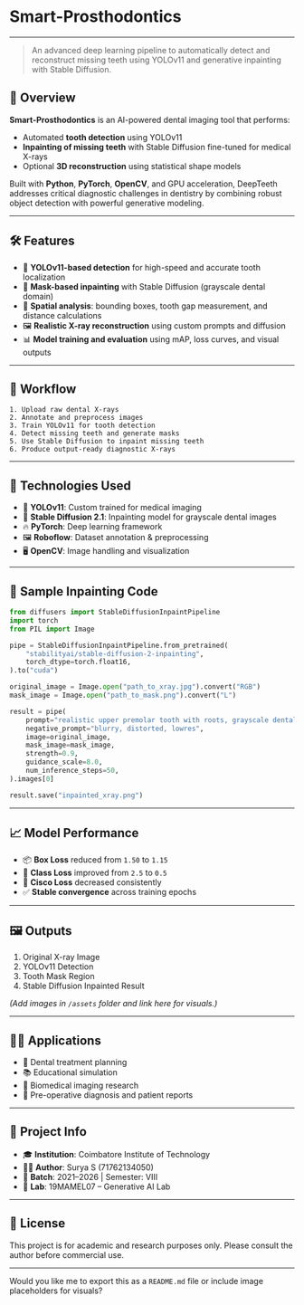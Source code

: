 # Smart-Prosthodontics


---


> An advanced deep learning pipeline to automatically detect and reconstruct missing teeth using YOLOv11 and generative inpainting with Stable Diffusion.

## 📌 Overview

**Smart-Prosthodontics** is an AI-powered dental imaging tool that performs:

* Automated **tooth detection** using YOLOv11
* **Inpainting of missing teeth** with Stable Diffusion fine-tuned for medical X-rays
* Optional **3D reconstruction** using statistical shape models

Built with **Python**, **PyTorch**, **OpenCV**, and GPU acceleration, DeepTeeth addresses critical diagnostic challenges in dentistry by combining robust object detection with powerful generative modeling.

---

## 🛠️ Features

* 🧠 **YOLOv11-based detection** for high-speed and accurate tooth localization
* 🦷 **Mask-based inpainting** with Stable Diffusion (grayscale dental domain)
* 📐 **Spatial analysis**: bounding boxes, tooth gap measurement, and distance calculations
* 🖼️ **Realistic X-ray reconstruction** using custom prompts and diffusion
* 📊 **Model training and evaluation** using mAP, loss curves, and visual outputs

---

## 🔁 Workflow

```
1. Upload raw dental X-rays
2. Annotate and preprocess images
3. Train YOLOv11 for tooth detection
4. Detect missing teeth and generate masks
5. Use Stable Diffusion to inpaint missing teeth
6. Produce output-ready diagnostic X-rays
```


---

## 🚀 Technologies Used

* 🧠 **YOLOv11**: Custom trained for medical imaging
* 🎨 **Stable Diffusion 2.1**: Inpainting model for grayscale dental images
* 🔥 **PyTorch**: Deep learning framework
* 🖼️ **Roboflow**: Dataset annotation & preprocessing
* 🖥️ **OpenCV**: Image handling and visualization

---

## 🧪 Sample Inpainting Code

```python
from diffusers import StableDiffusionInpaintPipeline
import torch
from PIL import Image

pipe = StableDiffusionInpaintPipeline.from_pretrained(
    "stabilityai/stable-diffusion-2-inpainting",
    torch_dtype=torch.float16,
).to("cuda")

original_image = Image.open("path_to_xray.jpg").convert("RGB")
mask_image = Image.open("path_to_mask.png").convert("L")

result = pipe(
    prompt="realistic upper premolar tooth with roots, grayscale dental x-ray, high detail",
    negative_prompt="blurry, distorted, lowres",
    image=original_image,
    mask_image=mask_image,
    strength=0.9,
    guidance_scale=8.0,
    num_inference_steps=50,
).images[0]

result.save("inpainted_xray.png")
```

---

## 📈 Model Performance

* 📦 **Box Loss** reduced from `1.50` to `1.15`
* 🧪 **Class Loss** improved from `2.5` to `0.5`
* 🔁 **Cisco Loss** decreased consistently
* ✅ **Stable convergence** across training epochs

---

## 🖼️ Outputs

1. Original X-ray Image
2. YOLOv11 Detection
3. Tooth Mask Region
4. Stable Diffusion Inpainted Result

*(Add images in `/assets` folder and link here for visuals.)*

---

## 👨‍⚕️ Applications

* 🦷 Dental treatment planning
* 📚 Educational simulation
* 🧬 Biomedical imaging research
* 🔬 Pre-operative diagnosis and patient reports

---

## 📄 Project Info

* 🎓 **Institution**: Coimbatore Institute of Technology
* 🧑‍💻 **Author**: Surya S (71762134050)
* 📅 **Batch**: 2021–2026 | Semester: VIII
* 🧪 **Lab**: 19MAMEL07 – Generative AI Lab

---

## 📎 License

This project is for academic and research purposes only. Please consult the author before commercial use.

---

Would you like me to export this as a `README.md` file or include image placeholders for visuals?
